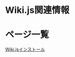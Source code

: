 <!-- TITLE: Wiki.js -->
<!-- SUBTITLE: A quick summary of Wikijs -->

# Wiki.js関連情報

# ページ一覧

[Wiki.jsインストール](/wikijs/installation)